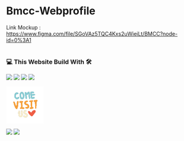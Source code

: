 # Bmcc-Webprofile

Link Mockup : https://www.figma.com/file/SGoVAz5TQC4Kxs2uWieiLt/BMCC?node-id=0%3A1

#

### 💻 This Website Build With 🛠️
![](https://img.shields.io/badge/HTML5-E34F26?style=for-the-badge&logo=html5&logoColor=white) ![](https://img.shields.io/badge/CSS-239120?&style=for-the-badge&logo=css3&logoColor=white) ![](https://img.shields.io/badge/Git-F05032?style=for-the-badge&logo=git&logoColor=white) ![]( 	https://img.shields.io/badge/Visual_Studio_Code-0078D4?style=for-the-badge&logo=visual%20studio%20code&logoColor=white)

<img align="center" src="https://github.com/JayaByu/Kawah-Ijen/blob/main/GithubRasset/bmcc.gif" width="20%">

[![](https://img.shields.io/badge/Instagram-E4405F?style=for-the-badge&logo=instagram&logoColor=white)](https://www.instagram.com/bmcc_binusmlg/) [![](https://img.shields.io/badge/LinkedIn-0077B5?style=for-the-badge&logo=linkedin&logoColor=white)](https://www.linkedin.com/in/bmcc-academy-8117411bb/?originalSubdomain=id)
